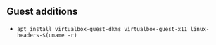 ## Guest additions
+ `apt install virtualbox-guest-dkms virtualbox-guest-x11 linux-headers-$(uname -r)`
